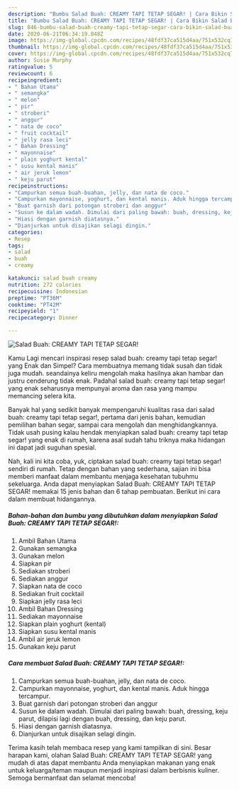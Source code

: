 ```yaml
---
description: "Bumbu Salad Buah: CREAMY TAPI TETAP SEGAR! | Cara Bikin Salad Buah: CREAMY TAPI TETAP SEGAR! Yang Enak Banget"
title: "Bumbu Salad Buah: CREAMY TAPI TETAP SEGAR! | Cara Bikin Salad Buah: CREAMY TAPI TETAP SEGAR! Yang Enak Banget"
slug: 846-bumbu-salad-buah-creamy-tapi-tetap-segar-cara-bikin-salad-buah-creamy-tapi-tetap-segar-yang-enak-banget
date: 2020-06-21T06:34:19.848Z
image: https://img-global.cpcdn.com/recipes/48fdf37ca515d4aa/751x532cq70/salad-buah-creamy-tapi-tetap-segar-foto-resep-utama.jpg
thumbnail: https://img-global.cpcdn.com/recipes/48fdf37ca515d4aa/751x532cq70/salad-buah-creamy-tapi-tetap-segar-foto-resep-utama.jpg
cover: https://img-global.cpcdn.com/recipes/48fdf37ca515d4aa/751x532cq70/salad-buah-creamy-tapi-tetap-segar-foto-resep-utama.jpg
author: Susie Murphy
ratingvalue: 5
reviewcount: 6
recipeingredient:
- " Bahan Utama"
- " semangka"
- " melon"
- " pir"
- " stroberi"
- " anggur"
- " nata de coco"
- " fruit cocktail"
- " jelly rasa leci"
- " Bahan Dressing"
- " mayonnaise"
- " plain yoghurt kental"
- " susu kental manis"
- " air jeruk lemon"
- " keju parut"
recipeinstructions:
- "Campurkan semua buah-buahan, jelly, dan nata de coco."
- "Campurkan mayonnaise, yoghurt, dan kental manis. Aduk hingga tercampur."
- "Buat garnish dari potongan stroberi dan anggur"
- "Susun ke dalam wadah. Dimulai dari paling bawah: buah, dressing, keju parut, dilapisi lagi dengan buah, dressing, dan keju parut."
- "Hiasi dengan garnish diatasnya."
- "Dianjurkan untuk disajikan selagi dingin."
categories:
- Resep
tags:
- salad
- buah
- creamy

katakunci: salad buah creamy 
nutrition: 272 calories
recipecuisine: Indonesian
preptime: "PT36M"
cooktime: "PT42M"
recipeyield: "1"
recipecategory: Dinner

---
```



![Salad Buah: CREAMY TAPI TETAP SEGAR!](https://img-global.cpcdn.com/recipes/48fdf37ca515d4aa/751x532cq70/salad-buah-creamy-tapi-tetap-segar-foto-resep-utama.jpg)

Kamu Lagi mencari inspirasi resep salad buah: creamy tapi tetap segar! yang Enak dan Simpel? Cara membuatnya memang tidak susah dan tidak juga mudah. seandainya keliru mengolah maka hasilnya akan hambar dan justru cenderung tidak enak. Padahal salad buah: creamy tapi tetap segar! yang enak seharusnya mempunyai aroma dan rasa yang mampu memancing selera kita.

Banyak hal yang sedikit banyak mempengaruhi kualitas rasa dari salad buah: creamy tapi tetap segar!, pertama dari jenis bahan, kemudian pemilihan bahan segar, sampai cara mengolah dan menghidangkannya. Tidak usah pusing kalau hendak menyiapkan salad buah: creamy tapi tetap segar! yang enak di rumah, karena asal sudah tahu triknya maka hidangan ini dapat jadi suguhan spesial.




Nah, kali ini kita coba, yuk, ciptakan salad buah: creamy tapi tetap segar! sendiri di rumah. Tetap dengan bahan yang sederhana, sajian ini bisa memberi manfaat dalam membantu menjaga kesehatan tubuhmu sekeluarga. Anda dapat menyiapkan Salad Buah: CREAMY TAPI TETAP SEGAR! memakai 15 jenis bahan dan 6 tahap pembuatan. Berikut ini cara dalam membuat hidangannya.

<!--inarticleads1-->

##### Bahan-bahan dan bumbu yang dibutuhkan dalam menyiapkan Salad Buah: CREAMY TAPI TETAP SEGAR!:

1. Ambil  Bahan Utama
1. Gunakan  semangka
1. Gunakan  melon
1. Siapkan  pir
1. Sediakan  stroberi
1. Sediakan  anggur
1. Siapkan  nata de coco
1. Sediakan  fruit cocktail
1. Siapkan  jelly rasa leci
1. Ambil  Bahan Dressing
1. Sediakan  mayonnaise
1. Siapkan  plain yoghurt (kental)
1. Siapkan  susu kental manis
1. Ambil  air jeruk lemon
1. Gunakan  keju parut




<!--inarticleads2-->

##### Cara membuat Salad Buah: CREAMY TAPI TETAP SEGAR!:

1. Campurkan semua buah-buahan, jelly, dan nata de coco.
1. Campurkan mayonnaise, yoghurt, dan kental manis. Aduk hingga tercampur.
1. Buat garnish dari potongan stroberi dan anggur
1. Susun ke dalam wadah. Dimulai dari paling bawah: buah, dressing, keju parut, dilapisi lagi dengan buah, dressing, dan keju parut.
1. Hiasi dengan garnish diatasnya.
1. Dianjurkan untuk disajikan selagi dingin.




Terima kasih telah membaca resep yang kami tampilkan di sini. Besar harapan kami, olahan Salad Buah: CREAMY TAPI TETAP SEGAR! yang mudah di atas dapat membantu Anda menyiapkan makanan yang enak untuk keluarga/teman maupun menjadi inspirasi dalam berbisnis kuliner. Semoga bermanfaat dan selamat mencoba!
